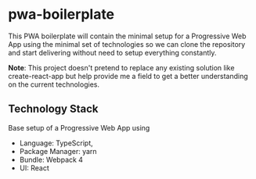 # pwa-boilerplate

This PWA boilerplate will contain the minimal setup for a Progressive Web App using the minimal set of technologies so 
we can clone the repository and start delivering without need to setup everything constantly. 

**Note**: This project doesn't pretend to replace any existing solution like create-react-app but help provide me a 
field to get a better understanding on the current technologies.

## Technology Stack

Base setup of a Progressive Web App using 
- Language: TypeScript, 
- Package Manager: yarn
- Bundle: Webpack 4
- UI: React
